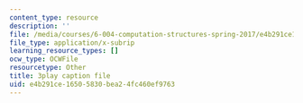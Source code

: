 ```yaml
---
content_type: resource
description: ''
file: /media/courses/6-004-computation-structures-spring-2017/e4b291ce16505830bea24fc460ef9763_aR6X3OUAKkI.vtt
file_type: application/x-subrip
learning_resource_types: []
ocw_type: OCWFile
resourcetype: Other
title: 3play caption file
uid: e4b291ce-1650-5830-bea2-4fc460ef9763
---
```

